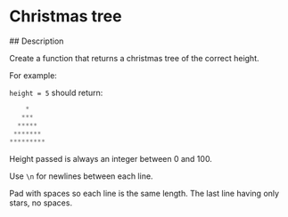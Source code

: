 # Christmas tree

## Description

Create a function that returns a christmas tree of the correct height.

For example:

`height = 5` should return:

```python
    *
   ***
  *****
 *******
*********
```

Height passed is always an integer between 0 and 100.

Use `\n` for newlines between each line.

Pad with spaces so each line is the same length. The last line having only stars, no spaces.

